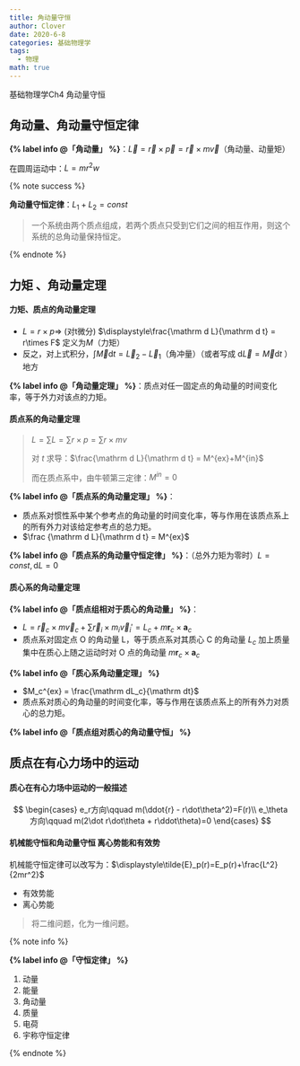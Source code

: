 ```yaml
---
title: 角动量守恒
author: Clover
date: 2020-6-8
categories: 基础物理学
tags:
  - 物理
math: true
---
```


基础物理学Ch4 角动量守恒

<!-- more -->

## 角动量、角动量守恒定律

**{% label info @「角动量」 %}**：$\vec L = \vec r \times \vec p = \vec r \times m \vec v$（角动量、动量矩）

在圆周运动中：$L = mr^2 w$

{% note success %}

**角动量守恒定律**：$L_1+L_2 = const$

> 一个系统由两个质点组成，若两个质点只受到它们之间的相互作用，则这个系统的总角动量保持恒定。

{% endnote %}

## 力矩 、角动量定理

#### 力矩、质点的角动量定理

- $L = r\times p\Rightarrow$ (对t微分) $\displaystyle\frac{\mathrm d L}{\mathrm d t} = r\times F$ 定义为$M$（力矩）
- 反之，对上式积分，$\int \vec M \mathrm d t = \vec L _ 2 - \vec L _ 1$（角冲量）（或者写成 $\mathrm d \vec L = \vec M \mathrm d t$ ）地方

**{% label info @「角动量定理」 %}**：质点对任一固定点的角动量的时间变化率，等于外力对该点的力矩。

#### 质点系的角动量定理

> $L = \sum L = \sum r \times p=\sum r\times mv$
>
> 对 $t$ 求导：$\frac{\mathrm d L}{\mathrm d t} = M^{ex}+M^{in}$
>
> 而在质点系中，由牛顿第三定律：$M^{in}=0$

**{% label info @「质点系的角动量定理」 %}**：
- 质点系对惯性系中某个参考点的角动量的时间变化率，等与作用在该质点系上的所有外力对该给定参考点的总力矩。
- $\frac {\mathrm d L}{\mathrm d t} = M^{ex}$

**{% label info @「质点系的角动量守恒定律」 %}**：（总外力矩为零时）$L = const , \mathrm dL =0$

#### 质心系的角动量定理

**{% label info @「质点组相对于质心的角动量」 %}**：

- $L = \vec r_c \times m\vec v_c+\sum \vec r_i \times m_i \vec v_i' = L_c+m\boldsymbol r_c\times\boldsymbol a_c$
- 质点系对固定点 O 的角动量 L，等于质点系对其质心 C 的角动量 $L_c$ 加上质量集中在质心上随之运动时对 O 点的角动量 $m\boldsymbol r_c\times\boldsymbol a_c$

**{% label info @「质心系角动量定理」 %}**

- $M_c^{ex} = \frac{\mathrm dL_c}{\mathrm dt}$
- 质点系对质心的角动量的时间变化率，等与作用在该质点系上的所有外力对质心的总力矩。

**{% label info @「质点组对质心的角动量守恒」 %}**

## 质点在有心力场中的运动

#### 质心在有心力场中运动的一般描述

$$
\begin{cases}
  e_r方向\qquad m(\ddot{r} - r\dot\theta^2)=F(r)\\
  e_\theta 方向\qquad m(2\dot r\dot\theta + r\ddot\theta)=0
\end{cases}
$$

#### 机械能守恒和角动量守恒 离心势能和有效势

机械能守恒定律可以改写为：$\displaystyle\tilde{E}_p(r)=E_p(r)+\frac{L^2}{2mr^2}$

- 有效势能
- 离心势能

> 将二维问题，化为一维问题。

{% note info %}

**{% label info @「守恒定律」 %}**

1. 动量
2. 能量
3. 角动量
4. 质量
5. 电荷
6. 宇称守恒定律

{% endnote %}
